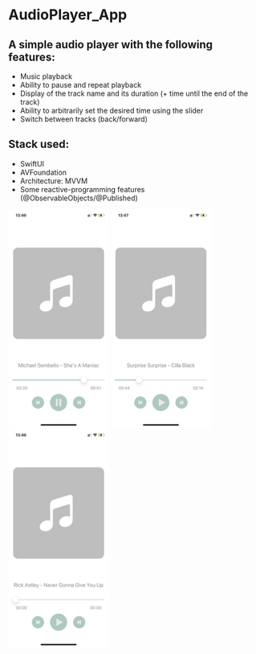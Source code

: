 # AudioPlayer_App

## A simple audio player with the following features:
- Music playback
- Ability to pause and repeat playback
- Display of the track name and its duration (+ time until the end of the track)
- Ability to arbitrarily set the desired time using the slider
- Switch between tracks (back/forward)

## Stack used:
- SwiftUI
- AVFoundation
- Architecture: MVVM
- Some reactive-programming features (@ObservableObjects/@Published)
  
<p float="left">
  <img src="/Audio_Player/AudioPlayer_screenshots/Screenshot_1.jpg" width="200" />
  <img src="/Audio_Player/AudioPlayer_screenshots/Screenshot_2.jpg" width="200" /> 
  <img src="/Audio_Player/AudioPlayer_screenshots/Screenshot_3.jpg" width="200" />
</p>
